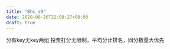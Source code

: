 ```yaml
---
title: "Bhc_s9"
date: 2020-08-26T22:09:27+08:00
draft: true
---
```


分有key无key两组
投票打分无限制，平均分计排名，同分数量大优先
